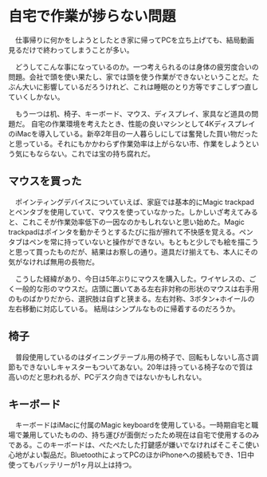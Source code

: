 # 自宅で作業が捗らない問題

　仕事帰りに何かをしようとしたとき家に帰ってPCを立ち上げても、結局動画見るだけで終わってしまうことが多い。

　どうしてこんな事になっているのか。一つ考えられるのは身体の疲労度合いの問題。会社で頭を使い果たし、家では頭を使う作業ができないということだ。たぶん大いに影響しているだろうけれど、これは睡眠のとり方等ですこしずつ直していくしかない。

　もう一つは机、椅子、キーボード、マウス、ディスプレイ、家具など道具の問題だ。
自宅の作業環境を考えたとき、性能の良いマシンとして4KディスプレイのiMacを導入している。新卒2年目の一人暮らしにしては奮発した買い物だったと思っている。それにもかかわらず作業効率は上がらない市、作業をしようという気にもならない。これでは宝の持ち腐れだ。

## マウスを買った

　ポインティングデバイスについていえば、家庭では基本的にMagic trackpadとペンタブを使用していて、マウスを使っていなかった。しかしいざ考えてみると、これこそが作業効率低下の一因なのかもしれないと思い始めた。Magic trackpadはポインタを動かそうとするたびに指が擦れて不快感を覚える。ペンタブはペンを常に持っていないと操作ができない。もともと少しでも絵を描こうと思って買ったものだが、結果はお察しの通り。道具だけ揃えても、本人にその気がなければ無用の長物だ。

　こうした経緯があり、今日は5年ぶりにマウスを購入した。ワイヤレスの、ごく一般的な形のマウスだ。店頭に置いてある左右非対称の形状のマウスは右手用のものばかりだから、選択肢は自ずと狭まる。左右対称、3ボタン+ホイールの左右移動に対応している。
結局はシンプルなものに帰着するのだろうか。

## 椅子

　普段使用しているのはダイニングテーブル用の椅子で、回転もしないし高さ調節もできないしキャスターもついてあない。20年は持っている椅子なので質は高いのだと思われるが、PCデスク向きではないかもしれない。

## キーボード

　キーボードはiMacに付属のMagic keyboardを使用している。一時期自宅と職場で兼用していたものの、持ち運びが面倒だったため現在は自宅で使用するのみである。このキーボードは、ぺたぺたした打鍵感が嫌いでなければそこそこ使い心地がよい製品だ。BluetoothによってPCのほかiPhoneへの接続もでき、1日中使ってもバッテリーが1ヶ月以上は持つ。
